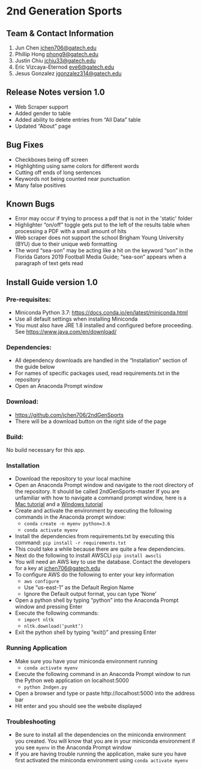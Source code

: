 # 2nd Generation Sports

## Team & Contact Information

1. Jun Chen  jchen706@gatech.edu 
2. Phillip Hong phong9@gatech.edu 
3. Justin Chiu jchiu33@gatech.edu 
4. Eric Vizcaya-Eternod eve6@gatech.edu
5. Jesus Gonzalez jgonzalez314@gatech.edu 

## Release Notes version 1.0
* Web Scraper support
* Added gender to table
* Added ability to delete entries from “All Data” table
* Updated “About” page

## Bug Fixes
* Checkboxes being off screen
* Highlighting using same colors for different words
* Cutting off ends of long sentences
* Keywords not being counted near punctuation
* Many false positives

## Known Bugs
* Error may occur if trying to process a pdf that is not in the 'static' folder 
* Highlighter “on/off” toggle gets put to the left of the results table when processing a PDF with a small amount of hits
* Web scraper does not support the school Brigham Young University (BYU) due to their unique web formatting
* The word “sea-son” may be acting like a hit on the keyword “son” in the Florida Gators 2019 Football Media Guide; “sea-son” appears when a paragraph of text gets read

## Install Guide version 1.0
### Pre-requisites:
* Miniconda Python 3.7: https://docs.conda.io/en/latest/miniconda.html
* Use all default settings when installing Miniconda
* You must also have JRE 1.8 installed and configured before proceeding. See https://www.java.com/en/download/

### Dependencies:
* All dependency downloads are handled in the “Installation” section of the guide below 
* For names of specific packages used, read requirements.txt in the repository
* Open an Anaconda Prompt window

### Download:
* https://github.com/jchen706/2ndGenSports
* There will be a download button on the right side of the page

### Build:
No build necessary for this app.

### Installation
* Download the repository to your local machine
* Open an Anaconda Prompt window and navigate to the root directory of the repository. It should be called 2ndGenSports-master
If you are unfamiliar with how to navigate a command prompt window, here is a [Mac tutorial](https://www.macworld.com/article/2042378/master-the-command-line-navigating-files-and-folders.html "Mac tutorial") and a [Windows tutorial](https://www.watchingthenet.com/how-to-navigate-through-folders-when-using-windows-command-prompt.html "Windows tutorial")
* Create and activate the environment by executing the following commands in the Anaconda prompt window:
    * `conda create -n myenv python=3.6`
    * `conda activate myenv`
* Install the dependencies from requirements.txt by executing this command:
    `pip install -r requirements.txt`
* This could take a while because there are quite a few dependencies.
* Next do the following to install AWSCLI
    `pip install awscli`
* You will need an AWS key to use the database. Contact the developers for a key at jchen706@gatech.edu
* To configure AWS do the following to enter your key information
    * `aws configure`
    * Use “us-east-1” as the Default Region Name
    * Ignore the Default output format, you can type ‘None’
* Open a python shell by typing “python” into the Anaconda Prompt window and pressing Enter
* Execute the following commands:
    * `import nltk`
    * `nltk.download(‘punkt’)`
* Exit the python shell by typing “exit()” and pressing Enter

### Running Application
* Make sure you have your miniconda environment running
    * `conda activate myenv`
* Execute the following command in an Anaconda Prompt window to run the Python web application on localhost:5000
    * `python 2ndgen.py`
* Open a browser and type or paste http://localhost:5000 into the address bar
* Hit enter and you should see the website displayed

### Troubleshooting
* Be sure to install all the dependencies on the miniconda environment you created. You will know that you are in your miniconda environment if you see `myenv` in the Anaconda Prompt window
* If you are having trouble running the application, make sure you have first activated the miniconda environment using `conda activate myenv`
